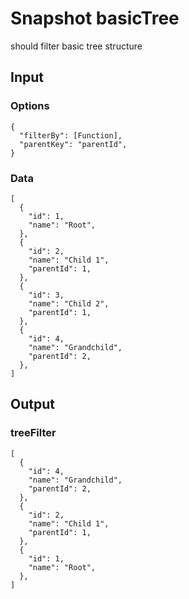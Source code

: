 # Snapshot basicTree

should filter basic tree structure

## Input

### Options
```json5
{
  "filterBy": [Function],
  "parentKey": "parentId",
}
```

### Data
```json5
[
  {
    "id": 1,
    "name": "Root",
  },
  {
    "id": 2,
    "name": "Child 1",
    "parentId": 1,
  },
  {
    "id": 3,
    "name": "Child 2",
    "parentId": 1,
  },
  {
    "id": 4,
    "name": "Grandchild",
    "parentId": 2,
  },
]
```

## Output

### treeFilter
```json5
[
  {
    "id": 4,
    "name": "Grandchild",
    "parentId": 2,
  },
  {
    "id": 2,
    "name": "Child 1",
    "parentId": 1,
  },
  {
    "id": 1,
    "name": "Root",
  },
]
```